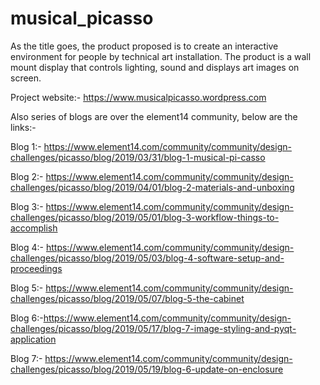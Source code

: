 # musical_picasso
As the title goes, the product proposed is to create an interactive environment for people by technical art installation. The product is a wall mount display that controls lighting, sound and displays art images on screen.

Project website:- https://www.musicalpicasso.wordpress.com

Also series of blogs are over the element14 community, below are the links:-

Blog 1:- https://www.element14.com/community/community/design-challenges/picasso/blog/2019/03/31/blog-1-musical-pi-casso

Blog 2:- https://www.element14.com/community/community/design-challenges/picasso/blog/2019/04/01/blog-2-materials-and-unboxing

Blog 3:- https://www.element14.com/community/community/design-challenges/picasso/blog/2019/05/01/blog-3-workflow-things-to-accomplish

Blog 4:- https://www.element14.com/community/community/design-challenges/picasso/blog/2019/05/03/blog-4-software-setup-and-proceedings

Blog 5:- https://www.element14.com/community/community/design-challenges/picasso/blog/2019/05/07/blog-5-the-cabinet

Blog 6:-https://www.element14.com/community/community/design-challenges/picasso/blog/2019/05/17/blog-7-image-styling-and-pyqt-application

Blog 7:- https://www.element14.com/community/community/design-challenges/picasso/blog/2019/05/19/blog-6-update-on-enclosure
